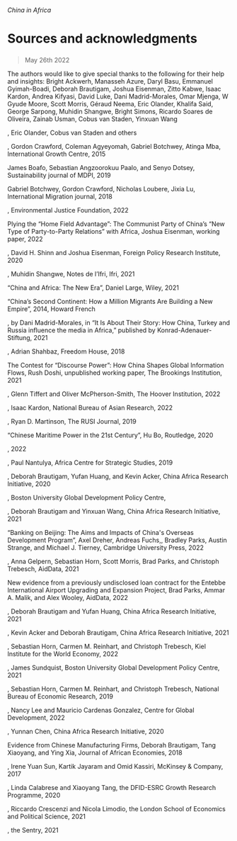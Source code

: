 ###### China in Africa
# Sources and acknowledgments 
#####  
> May 26th 2022 
The authors would like to give special thanks to the following for their help and insights: Bright Ackwerh, Manasseh Azure, Daryl Basu, Emmanuel Gyimah-Boadi, Deborah Brautigam, Joshua Eisenman, Zitto Kabwe, Isaac Kardon, Andrea Kifyasi, David Luke, Dani Madrid-Morales, Omar Mjenga, W Gyude Moore, Scott Morris, Géraud Neema, Eric Olander, Khalifa Said, George Sarpong, Muhidin Shangwe, Bright Simons, Ricardo Soares de Oliveira, Zainab Usman, Cobus van Staden, Yinxuan Wang

, Eric Olander, Cobus van Staden and others
, Gordon Crawford, Coleman Agyeyomah, Gabriel Botchwey, Atinga Mba, International Growth Centre, 2015
 James Boafo, Sebastian Angzoorokuu Paalo, and Senyo Dotsey, Sustainability journal of MDPI, 2019 
 Gabriel Botchwey, Gordon Crawford, Nicholas Loubere, Jixia Lu, International Migration journal, 2018 
, Environmental Justice Foundation, 2022
Plying the “Home Field Advantage”: The Communist Party of China’s “New Type of Party-to-Party Relations” with Africa, Joshua Eisenman, working paper, 2022 
, David H. Shinn and Joshua Eisenman, Foreign Policy Research Institute, 2020 
, Muhidin Shangwe, Notes de l’Ifri, Ifri, 2021
“China and Africa: The New Era”, Daniel Large, Wiley, 2021
“China’s Second Continent: How a Million Migrants Are Building a New Empire”, 2014, Howard French 
, by Dani Madrid-Morales, in “It Is About Their Story: How China, Turkey and Russia influence the media in Africa,” published by Konrad-Adenauer-Stiftung, 2021 
, Adrian Shahbaz, Freedom House, 2018
The Contest for “Discourse Power”: How China Shapes Global Information Flows, Rush Doshi, unpublished working paper, The Brookings Institution, 2021 
, Glenn Tiffert and Oliver McPherson-Smith, The Hoover Institution, 2022
, Isaac Kardon, National Bureau of Asian Research, 2022 
, Ryan D. Martinson, The RUSI Journal, 2019 
“Chinese Maritime Power in the 21st Century”, Hu Bo, Routledge, 2020
, 2022 
, Paul Nantulya, Africa Centre for Strategic Studies, 2019 
, Deborah Brautigam, Yufan Huang, and Kevin Acker, China Africa Research Initiative, 2020
, Boston University Global Development Policy Centre, 
, Deborah Brautigam and Yinxuan Wang, China Africa Research Initiative, 2021 
“Banking on Beijing: The Aims and Impacts of China's Overseas Development Program”, Axel Dreher, Andreas Fuchs,, Bradley Parks, Austin Strange, and Michael J. Tierney, Cambridge University Press, 2022
, Anna Gelpern, Sebastian Horn, Scott Morris, Brad Parks, and Christoph Trebesch, AidData, 2021
 New evidence from a previously undisclosed loan contract for the Entebbe International Airport Upgrading and Expansion Project, Brad Parks, Ammar A. Malik, and Alex Wooley, AidData, 2022
, Deborah Brautigam and Yufan Huang, China Africa Research Initiative, 2021 
, Kevin Acker and Deborah Brautigam, China Africa Research Initiative, 2021 
, Sebastian Horn, Carmen M. Reinhart, and Christoph Trebesch, Kiel Institute for the World Economy, 2022
, James Sundquist, Boston University Global Development Policy Centre, 2021
, Sebastian Horn, Carmen M. Reinhart, and Christoph Trebesch, National Bureau of Economic Research, 2019
, Nancy Lee and Mauricio Cardenas Gonzalez, Centre for Global Development, 2022 
, Yunnan Chen, China Africa Research Initiative, 2020
 Evidence from Chinese Manufacturing Firms, Deborah Brautigam, Tang Xiaoyang, and Ying Xia, Journal of African Economies, 2018
, Irene Yuan Sun, Kartik Jayaram and Omid Kassiri, McKinsey &amp; Company, 2017
, Linda Calabrese and Xiaoyang Tang, the DFID-ESRC Growth Research Programme, 2020
, Riccardo Crescenzi and Nicola Limodio, the London School of Economics and Political Science, 2021
, the Sentry, 2021
